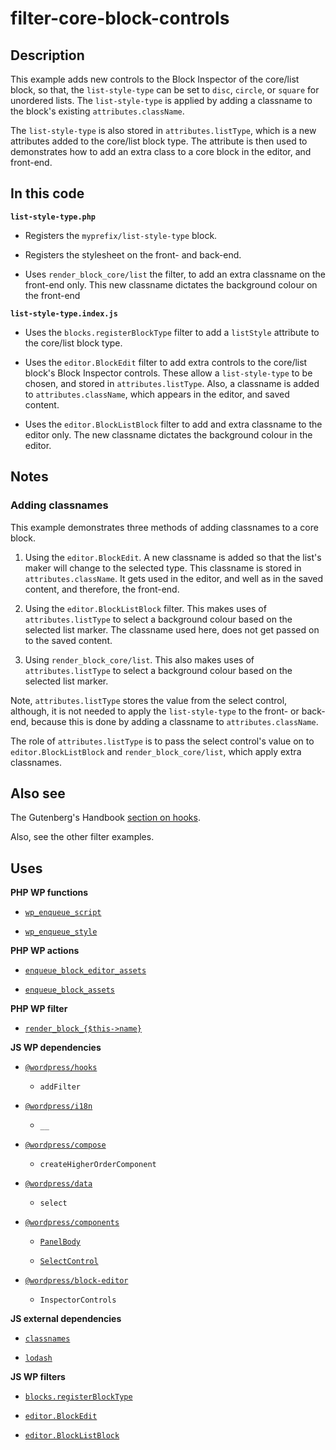 # filter-core-block-controls

## Description

This example adds new controls to the Block Inspector of the core/list block, so that, the `list-style-type` can be set to `disc`, `circle`, or `square` for unordered lists. The `list-style-type` is applied by adding a classname to the block's existing `attributes.className`.

The `list-style-type` is also stored in `attributes.listType`, which is a new attributes added to the core/list block type. The attribute is then used to demonstrates how to add an extra class to a core block in the editor, and front-end.

## In this code

**`list-style-type.php`**

- Registers the `myprefix/list-style-type` block.

- Registers the stylesheet on the front- and back-end.

- Uses `render_block_core/list` the filter, to add an extra classname on the front-end only. This new classname dictates the background colour on the front-end

**`list-style-type.index.js`**

- Uses the `blocks.registerBlockType` filter to add a `listStyle` attribute to the core/list block type.

- Uses the `editor.BlockEdit` filter to add extra controls to the core/list block's Block Inspector controls. These allow a `list-style-type` to be chosen, and stored in `attributes.listType`. Also, a classname is added to `attributes.className`, which appears in the editor, and saved content.

- Uses the `editor.BlockListBlock` filter to add and extra classname to the editor only. The new classname dictates the background colour in the editor.

## Notes

### Adding classnames

This example demonstrates three methods of adding classnames to a core block.

1. Using the `editor.BlockEdit`. A new classname is added so that the list's maker will change to the selected type. This classname is stored in `attributes.className`. It gets used in the editor, and well as in the saved content, and therefore, the front-end.

2. Using the `editor.BlockListBlock` filter. This makes uses of `attributes.listType` to select a background colour based on the selected list marker. The classname used here, does not get passed on to the saved content.

3. Using `render_block_core/list`. This also makes uses of `attributes.listType` to select a background colour based on the selected list marker.

Note, `attributes.listType` stores the value from the select control, although, it is not needed to apply the `list-style-type` to the front- or back-end, because this is done by adding a classname to `attributes.className`.

The role of `attributes.listType` is to pass the select control's value on to `editor.BlockListBlock` and `render_block_core/list`, which apply extra classnames.

## Also see

The Gutenberg's Handbook [section on hooks](https://developer.wordpress.org/block-editor/reference-guides/filters/block-filters/).

Also, see the other filter examples.

## Uses

**PHP WP functions**

- [`wp_enqueue_script`](https://developer.wordpress.org/reference/functions/wp_enqueue_script/)

- [`wp_enqueue_style`](https://developer.wordpress.org/reference/functions/wp_enqueue_style/)

**PHP WP actions**

- [`enqueue_block_editor_assets`](https://developer.wordpress.org/reference/hooks/enqueue_block_editor_assets/)

- [`enqueue_block_assets`](https://developer.wordpress.org/reference/hooks/enqueue_block_assets/)

**PHP WP filter**

- [`render_block_{$this->name}`](https://developer.wordpress.org/reference/hooks/render_block_this-name/)

**JS WP dependencies**

- [`@wordpress/hooks`](https://developer.wordpress.org/block-editor/reference-guides/packages/packages-hooks/)

  - `addFilter`

- [`@wordpress/i18n`](https://developer.wordpress.org/block-editor/reference-guides/packages/packages-i18n/)

  - `__`

- [`@wordpress/compose`](https://developer.wordpress.org/block-editor/reference-guides/packages/packages-compose/)

  - `createHigherOrderComponent`

- [`@wordpress/data`](https://developer.wordpress.org/block-editor/reference-guides/packages/packages-data/)

  - `select`

- [`@wordpress/components`](https://developer.wordpress.org/block-editor/reference-guides/components/)

  - [`PanelBody`](https://developer.wordpress.org/block-editor/reference-guides/components/panel/)

  - [`SelectControl`](https://developer.wordpress.org/block-editor/reference-guides/components/select-control/)

- [`@wordpress/block-editor`](https://developer.wordpress.org/block-editor/reference-guides/packages/packages-block-editor/)

  - `InspectorControls`

**JS external dependencies**

- [`classnames`](https://www.npmjs.com/package/classnames)

- [`lodash`](https://www.npmjs.com/package/lodash)

**JS WP filters**

- [`blocks.registerBlockType`](https://developer.wordpress.org/block-editor/reference-guides/filters/block-filters/#blocks-registerblocktype)

- [`editor.BlockEdit`](https://developer.wordpress.org/block-editor/reference-guides/filters/block-filters/#editor-blockedit)

- [`editor.BlockListBlock`](https://developer.wordpress.org/block-editor/reference-guides/filters/block-filters/#editor-blocklistblock)
